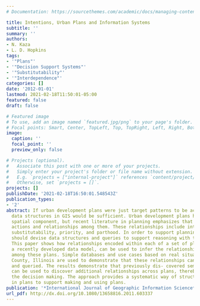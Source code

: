 ```yaml
---
# Documentation: https://sourcethemes.com/academic/docs/managing-content/

title: Intentions, Urban Plans and Information Systems
subtitle: ''
summary: ''
authors:
- N. Kaza
- L. D. Hopkins
tags:
- '"Plans"'
- '"Decision Support Systems"'
- '"Substitutability"'
- '"Interdependence"'
categories: []
date: '2012-01-01'
lastmod: 2021-02-18T11:50:01-05:00
featured: false
draft: false

# Featured image
# To use, add an image named `featured.jpg/png` to your page's folder.
# Focal points: Smart, Center, TopLeft, Top, TopRight, Left, Right, BottomLeft, Bottom, BottomRight.
image:
  caption: ''
  focal_point: ''
  preview_only: false

# Projects (optional).
#   Associate this post with one or more of your projects.
#   Simply enter your project's folder or file name without extension.
#   E.g. `projects = ["internal-project"]` references `content/project/deep-learning/index.md`.
#   Otherwise, set `projects = []`.
projects: []
publishDate: '2021-02-18T16:50:01.548543Z'
publication_types:
- '2'
abstract: If urban development plans were just target patterns to be achieved, conventional
  data structures in GIS would be sufficient. Urban development plans have a strong
  spatial component, but recent literature in planning emphasizes that plans are about
  actions and relationships among them. These relationships include interdependence,
  substitutability, priority, and parthood. In order to support planning, GIScience
  should devise data structures and queries to support reasoning with these relationships.
  This paper shows how relationships encoded within each of a set of plans, using
  a recently developed data model, can be used to infer the relationships of actions
  among these plans. Simple databases and use cases based on real situations in McHenry
  County, Illinois are used to demonstrate that these relationships can be encoded
  and queried. The results demonstrate that previously dis- covered semantic relationships
  can be used to discover additional relationships across plans, thereby enriching
  the decision making. The approach provides a systematic way of structuring the information
  in plans to support making and using plans.
publication: '*International Journal of Geographic Information Science*'
url_pdf: http://dx.doi.org/10.1080/13658816.2011.603337
---
```


